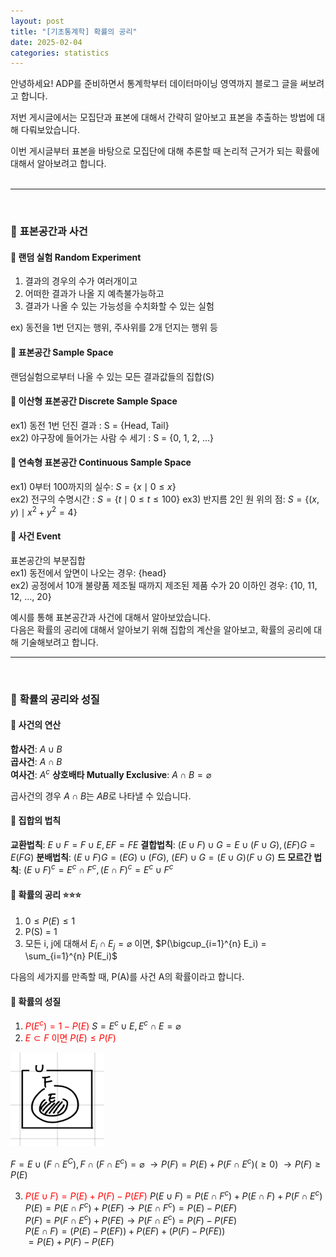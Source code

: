 ```yaml
---
layout: post
title: "[기초통계학] 확률의 공리"
date: 2025-02-04
categories: statistics
---
```


안녕하세요! ADP를 준비하면서 통계학부터 데이터마이닝 영역까지 블로그 글을 써보려고 합니다.

저번 게시글에서는 모집단과 표본에 대해서 간략히 알아보고 표본을 추출하는 방법에 대해 다뤄보았습니다.

이번 게시글부터 표본을 바탕으로 모집단에 대해 추론할 때 논리적 근거가 되는 확률에 대해서 알아보려고 합니다.  
<br>

---

<br>

### 📌 **표본공간과 사건**

#### 📖 **랜덤 실험 Random Experiment**

1. 결과의 경우의 수가 여러개이고
2. 어떠한 결과가 나올 지 예측불가능하고
3. 결과가 나올 수 있는 가능성을 수치화할 수 있는 실험

ex) 동전을 1번 던지는 행위, 주사위를 2개 던지는 행위 등

#### 📖 **표본공간 Sample Space**

랜덤실험으로부터 나올 수 있는 모든 결과값들의 집합(S)

#### 📖 **이산형 표본공간 Discrete Sample Space**

ex1) 동전 1번 던진 결과 : S = {Head,
Tail}  
ex2) 야구장에 들어가는 사람 수 세기 : S = {0, 1, 2, ...}

#### 📖 **연속형 표본공간 Continuous Sample Space**

ex1) 0부터 100까지의 실수: $S= \{x \mid 0 \leq x \}$  
ex2) 전구의 수명시간 : $S = \{ t \mid 0 \leq t \leq 100 \}$
ex3) 반지름 2인 원 위의 점: $S =\{ (x, y) \mid x^2 + y^2 = 4 \}$

#### 📖 **사건 Event**

표본공간의 부분집합  
ex1) 동전에서 앞면이 나오는 경우: {head}  
ex2) 공정에서 10개 불량품 제조될 때까지 제조된 제품 수가 20 이하인 경우: {10, 11, 12, ..., 20}

예시를 통해 표본공간과 사건에 대해서 알아보았습니다.  
다음은 확률의 공리에 대해서 알아보기 위해 집합의 계산을 알아보고, 확률의 공리에 대해 기술해보려고 합니다.

---

<br>

### 📌 **확률의 공리와 성질**

#### 📖 **사건의 연산**

**합사건**: $A \cup B$  
**곱사건**: $A \cap B$  
**여사건**: $A^c$
**상호배타 Mutually Exclusive**: $A \cap B = \varnothing$

곱사건의 경우 $A \cap B$는 $AB$로 나타낼 수 있습니다.

#### 📖 **집합의 법칙**

**교환법칙**: $E \cup F = F \cup E,  EF = FE$
**결합법칙**: $(E \cup F) \cup G = E \cup (F \cup G), (EF)G = E(FG)$
**분배법칙**: $(E \cup F)G = (EG) \cup (FG)$, $(EF) \cup G = (E \cup G)(F \cup G)$
**드 모르간 법칙**: $(E \cup F)^c = E^c \cap F^c, (E \cap F)^c = E^c \cup F^c$

#### 📖 **확률의 공리** ⭐⭐⭐

1. $0 \leq P(E) \leq 1$
2. P(S) = 1
3. 모든 i, j에 대해서 $E_i \cap E_j = \varnothing$ 이면, $P(\bigcup_{i=1}^{n} E_i) = \sum_{i=1}^{n} P(E_i)$

다음의 세가지를 만족할 때, P(A)를 사건 A의 확률이라고 합니다.

#### 📖 **확률의 성질**

1.  <span style="color:red"> $P(E^c) = 1 - P(E)$ </span>
    $S =E^c \cup E, E^c \cap E = \varnothing$
    <br>
2.  <span style="color:red"> $E \subset F$ 이면 $P(E) \leq P(F)$
</span>
<p align="left">
<img src="https://github.com/AhyeongJ/AhyeongJ.github.io/blob/main/image/EsubsetF.png?raw=true" alt="EsubsetF" height ="150" width="150">
</p>

$F = E \cup (F \cap E^C), F \cap(F \cap E^c) = \varnothing$
$\rightarrow P(F) = P(E) + P(F \cap E^c)(\geq 0)$
$\rightarrow P(F) \geq P(E)$

3. <span style="color:red"> $P(E \cup F) = P(E) + P(F) - P(EF)$ </span>
   $P(E\cup F) = P(E \cap F^c) + P(E \cap F) + P(F \cap E^c)$
   $P(E) = P(E \cap F^c) + P(EF) \rightarrow P(E \cap F^c) = P(E) - P(EF)$  
   $P(F) = P(F \cap E^c) + P(FE) \rightarrow P(F \cap E^c) = P(F) - P(FE)$  
   $P(E \cap F) = (P(E) - P(EF)) + P(EF) + (P(F)-P(FE))$  
    $= P(E) + P(F) - P(EF)$
